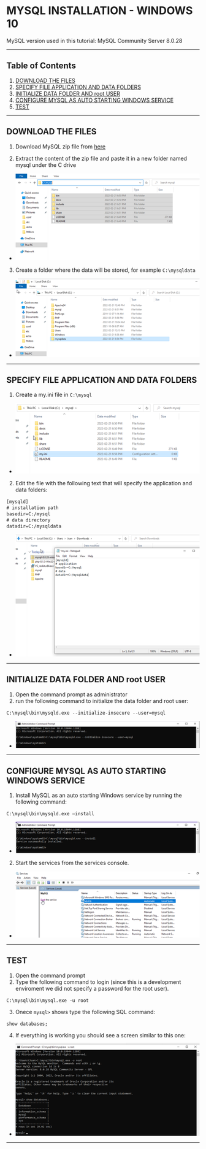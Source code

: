 # MYSQL INSTALLATION - WINDOWS 10
MySQL version used in this tutorial: MySQL Community Server 8.0.28

---
## Table of Contents
1. [DOWNLOAD THE FILES](#download-the-files)
1. [SPECIFY FILE APPLICATION AND DATA FOLDERS](#specify-file-application-and-data-folders)
3. [INITIALIZE DATA FOLDER AND root USER](#initialize-data-folder-and-root-user)
4. [CONFIGURE MYSQL AS AUTO STARTING WINDOWS SERVICE](#configure-mysql-as-auto-starting-windows-service)
5. [TEST](#test)

---
## DOWNLOAD THE FILES
1. Download MySQL zip file from [here](https://dev.mysql.com/downloads/mysql/)

2. Extract the content of the zip file and paste it in a new folder named mysql under the C drive
- ![download](/images/mysql/mysql_1.png)
3. Create a folder where the data will be stored, for example `C:\mysqldata`
- ![download](/images/mysql/mysql_2.png)
---
## SPECIFY FILE APPLICATION AND DATA FOLDERS
1. Create a my.ini file in `C:\mysql`
- ![download](/images/mysql/mysql_3.png)

2. Edit the file with the following text that will specify the application and data folders:
```
[mysqld]
# installation path
basedir=C:/mysql
# data directory
datadir=C:/mysqldata
```
- ![download](/images/mysql/mysql_4.png)
---
## INITIALIZE DATA FOLDER AND root USER

1. Open the command prompt as administrator 
2. run the following command to initialize the data folder and root user:  
```
C:\mysql\bin\mysqld.exe --initialize-insecure --user=mysql
```
- ![download](/images/mysql/mysql_5.png)
---
## CONFIGURE MYSQL AS AUTO STARTING WINDOWS SERVICE
1. Install MySQL as an auto starting Windows service by running the following command:
```
C:\mysql\bin\mysqld.exe –install
```
- ![download](/images/mysql/mysql_6.png)

2. Start the services from the services console.
- ![download](/images/mysql/mysql_7.png)
---
## TEST
1. Open the command prompt
2. Type the following command to login (since this is a development enviroment we did not specify a password for the root user).
```
C:\mysql\bin\mysql.exe -u root
```
3. Onece `mysql>` shows type the following SQL command:
```
show databases;
```
4. If everything is working you should see a screen similar to this one:
- ![download](/images/mysql/mysql_8.png)
---
